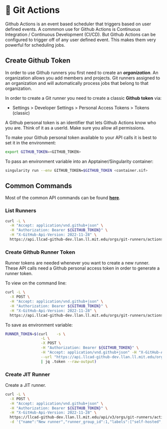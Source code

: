 # 🤖 Git Actions
Github Actions is an event based scheduler that triggers based on user defined events.  A commmon use for Github Actions is Continuous Integration / Continuous Development (CI/CD).  But Github Actions can be configured to trigger off of any user defined event.  This makes them very powerful for scheduling jobs.

## Create Github Token
In order to use Github runners you first need to create an ***organization***.  An organization allows you add members and projects.  Git runners assigned to an organization and will automatically process jobs that belong to that organization.

In order to create a Git runner you need to create a classic **Github token** via: 

* Settings > Developer Settings > Personal Access Tokens > Tokens (classic)

A Github personal token is an identifier that lets Github Actions know who you are.  Think of it as a userId.  Make sure you allow all permissions.

To make your Github personal token available to your API calls it is best to set it in the environment:

```bash
export GITHUB_TOKEN=<GITHUB_TOKEN>
```

To pass an environment variable into an Apptainer/Singularity container:

```bash
singularity run --env GITHUB_TOKEN=$GITHUB_TOKEN <container.sif>
```
## Common Commands
Most of the common API commands can be found [**here**](https://docs.github.com/en/rest/actions/self-hosted-runners?apiVersion=2022-11-28).

### List Runners

```bash
curl -L \
  -H "Accept: application/vnd.github+json" \
  -H "Authorization: Bearer ${GITHUB_TOKEN}" \
  -H "X-GitHub-Api-Version: 2022-11-28" \
  https://api.llcad-github-dev.llan.ll.mit.edu/orgs/git-runners/actions/runners
```

### Create Github Runner Token
Runner tokens are needed whenever you want to create a new runner.  These API calls need a Github personal access token in order to generate a runner token.

To view on the command line:
```bash
curl -L \
  -X POST \
  -H "Accept: application/vnd.github+json" \
  -H "Authorization: Bearer ${GITHUB_TOKEN}" \
  -H "X-GitHub-Api-Version: 2022-11-28" \
  https://api.llcad-github-dev.llan.ll.mit.edu/orgs/git-runners/actions/runners/registration-token
```

To save as environment variable:
```bash
RUNNER_TOKEN=$(curl    -s \
                -L \
                -X POST \
                -H "Authorization: Bearer ${GITHUB_TOKEN}" \
                -H "Accept: application/vnd.github+json" -H "X-GitHub-Api-Version: 2022-11-28" \
                --url "https://api.llcad-github-dev.llan.ll.mit.edu/orgs/git-runners/actions/runners/registration-token" \
                | jq .token --raw-output)
```

### Create JIT Runner
Create  a JIT runner.

```bash
curl -L \
  -X POST \
  -H "Accept: application/vnd.github+json" \
  -H "Authorization: Bearer ${GITHUB_TOKEN}" \
  -H "X-GitHub-Api-Version: 2022-11-28" \
  https://llcad-github-dev.llan.ll.mit.edu/api/v3/orgs/git-runners/actions/runners/generate-jitconfig \
  -d '{"name":"New runner","runner_group_id":1,"labels":["self-hosted","X64","ubuntu-latest"],"work_folder":"_work"}'
```